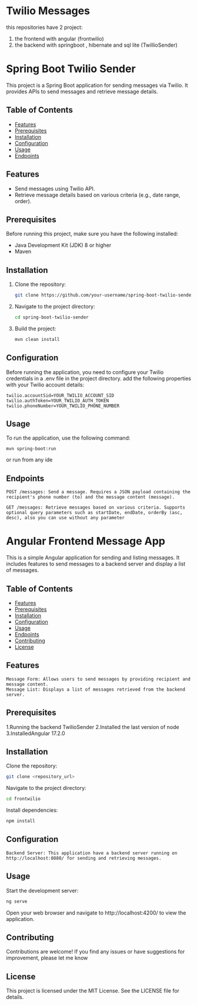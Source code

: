 # Twilio Messages
this repositories have 2 project:

1. the frontend with angular (frontwilio)
2. the backend with springboot , hibernate and sql lite (TwillioSender)
   
# Spring Boot Twilio Sender

This project is a Spring Boot application for sending messages via Twilio. It provides APIs to send messages and retrieve message details.

## Table of Contents

- [Features](#features)
- [Prerequisites](#prerequisites)
- [Installation](#installation)
- [Configuration](#configuration)
- [Usage](#usage)
- [Endpoints](#endpoints)

## Features

- Send messages using Twilio API.
- Retrieve message details based on various criteria (e.g., date range, order).

## Prerequisites

Before running this project, make sure you have the following installed:

- Java Development Kit (JDK) 8 or higher
- Maven

## Installation

1. Clone the repository:

    ```bash
    git clone https://github.com/your-username/spring-boot-twilio-sender.git
    ```

2. Navigate to the project directory:

    ```bash
    cd spring-boot-twilio-sender
    ```

3. Build the project:

    ```bash
    mvn clean install
    ```

## Configuration

Before running the application, you need to configure your Twilio credentials in a .env file in the project directory. add the following properties with your Twilio account details:

```.env
twilio.accountSid=YOUR_TWILIO_ACCOUNT_SID
twilio.authToken=YOUR_TWILIO_AUTH_TOKEN
twilio.phoneNumber=YOUR_TWILIO_PHONE_NUMBER
```

## Usage

To run the application, use the following command:

```
mvn spring-boot:run
```
or run from any ide

## Endpoints

    POST /messages: Send a message. Requires a JSON payload containing the recipient's phone number (to) and the message content (message).

    GET /messages: Retrieve messages based on various criteria. Supports optional query parameters such as startDate, endDate, orderBy (asc, desc), also you can use without any parameter

# Angular Frontend Message App

This is a simple Angular application for sending and listing messages. It includes features to send messages to a backend server and display a list of messages.

## Table of Contents

- [Features](#features)
- [Prerequisites](#prerequisites)
- [Installation](#installation)
- [Configuration](#configuration)
- [Usage](#usage)
- [Endpoints](#endpoints)
- [Contributing](#contributing)
- [License](#License)

## Features

    Message Form: Allows users to send messages by providing recipient and message content.
    Message List: Displays a list of messages retrieved from the backend server.

## Prerequisites

1.Running the backend TwilioSender
2.Installed the last version of node
3.InstalledAngular 17.2.0

## Installation

Clone the repository:

```bash
git clone <repository_url>
```

Navigate to the project directory:

```bash
cd frontwilio
```

Install dependencies:

```bash
npm install
```
  
## Configuration

    Backend Server: This application have a backend server running on http://localhost:8080/ for sending and retrieving messages. 

## Usage

Start the development server:

```bash
ng serve
```

Open your web browser and navigate to http://localhost:4200/ to view the application.

## Contributing

Contributions are welcome! If you find any issues or have suggestions for improvement, please let me know 

## License

This project is licensed under the MIT License. See the LICENSE file for details.




